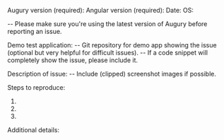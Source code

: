 Augury version (required):
Angular version (required):
Date:
OS:

-- Please make sure you're using the latest version of Augury before reporting an issue.

Demo test application:
-- Git repository for demo app showing the issue (optional but very helpful for difficult issues).
-- If a code snippet will completely show the issue, please include it.

Description of issue:
-- Include (clipped) screenshot images if possible.


Steps to reproduce:

1.
2.
3.

Additional details:

